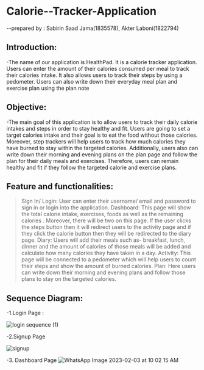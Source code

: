 # Calorie--Tracker-Application
--prepared by : Sabirin Saad Jama(1835578), Akter Laboni(1822794)


## Introduction: 
-The name of our application is HealthPad. It is a calorie tracker application. Users can enter the amount of their calories consumed per meal to track their calories intake.
It also allows users to track their steps by using a pedometer. Users can also write down their everyday meal plan and exercise plan using the plan note

## Objective:
-The main goal of this application is to allow users to track their daily calorie intakes and steps in order to stay healthy and fit. Users are going to set a target calories intake and their goal is to eat the food without those calories. Moreover, step trackers will help users to track how much calories they have burned to stay within the targeted calories. Additionally, users also can write down their morning and evening plans on the plan page and follow the plan for their daily meals and exercises. Therefore, users can remain healthy and fit if they follow the targeted calorie and exercise plans. 

## Feature and functionalities:
>	Sign In/ Login: User can enter their username/ email and password to sign in or login into the application. 
> Dashboard: This page will show the total calorie intake, exercises, foods as well as the remaining calories . Moreover, there will be two on this page. If the user clicks the steps button then it will redirect users to the activity page and if they click the calorie button then they will be redirected to the diary page. 
>	Diary: Users will add their meals such as- breakfast, lunch, dinner and the amount of calories of those meals will be added and calculate how many calories  they have taken in a day. 
>Activity: This page will be connected to a pedometer which will help users to count their steps and show the amount of burned calories. 
>	Plan: Here users can write down their morning and evening plans and follow those plans to stay on the targeted calories. 

## Sequence Diagram:
-1.Login Page :

![login sequence (1)](https://user-images.githubusercontent.com/111743104/216528822-32c32b00-dc40-4c24-9066-062011ace31d.jpg)

-2.Signup Page

![signup](https://user-images.githubusercontent.com/111743104/216529079-852d1fdb-0c6f-4bfb-806e-562f8d1ae697.jpg)

-3. Dashboard Page
![WhatsApp Image 2023-02-03 at 10 02 15 AM](https://user-images.githubusercontent.com/111743104/216529172-f2d81780-d1bb-4037-85aa-199dcc8dae37.jpeg)

